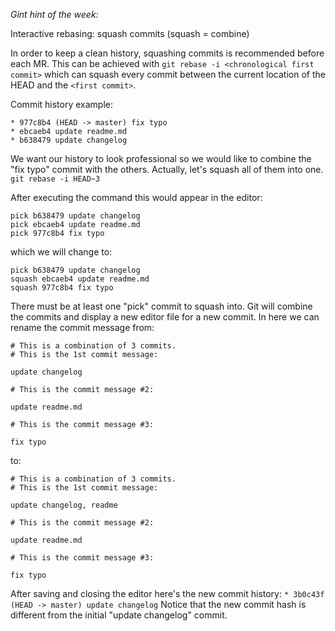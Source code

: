 *Gint hint of the week:*

Interactive rebasing: squash commits (squash = combine)

In order to keep a clean history, squashing commits is recommended before each MR.
This can be achieved with `git rebase -i <chronological first commit>` which can squash every commit between the current location of the HEAD and the `<first commit>`.

Commit history example:
```
* 977c8b4 (HEAD -> master) fix typo
* ebcaeb4 update readme.md
* b638479 update changelog
```

We want our history to look professional so we would like to combine the "fix typo" commit with the others. Actually, let's squash all of them into one.
`git rebase -i HEAD~3` 

After executing the command this would appear in the editor:
```
pick b638479 update changelog
pick ebcaeb4 update readme.md
pick 977c8b4 fix typo
```
which we will change to:
```
pick b638479 update changelog
squash ebcaeb4 update readme.md
squash 977c8b4 fix typo
```
There must be at least one "pick" commit to squash into.
Git will combine the commits and display a new editor file for a new commit.
In here we can rename the commit message from:
```
# This is a combination of 3 commits.
# This is the 1st commit message:

update changelog

# This is the commit message #2:

update readme.md

# This is the commit message #3:

fix typo
```
to:
```
# This is a combination of 3 commits.
# This is the 1st commit message:

update changelog, readme

# This is the commit message #2:

update readme.md

# This is the commit message #3:

fix typo
```
After saving and closing the editor here's the new commit history:
`* 3b0c43f (HEAD -> master) update changelog`
Notice that the new commit hash is different from the initial "update changelog" commit.
